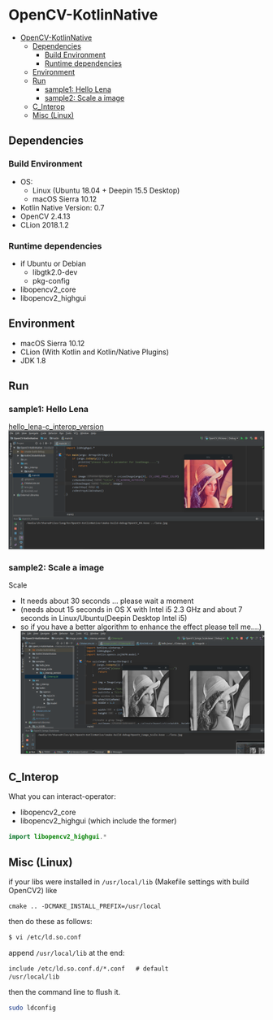 # OpenCV-KotlinNative

<!-- TOC -->

- [OpenCV-KotlinNative](#opencv-kotlinnative)
    - [Dependencies](#dependencies)
        - [Build Environment](#build-environment)
        - [Runtime dependencies](#runtime-dependencies)
    - [Environment](#environment)
    - [Run](#run)
        - [sample1: Hello Lena](#sample1-hello-lena)
        - [sample2: Scale a image](#sample2-scale-a-image)
    - [C_Interop](#c_interop)
    - [Misc (Linux)](#misc-linux)

<!-- /TOC -->

## Dependencies

### Build Environment 
- OS: 
    - Linux (Ubuntu 18.04 + Deepin 15.5 Desktop)
    - macOS Sierra 10.12
- Kotlin Native Version: 0.7
- OpenCV 2.4.13
- CLion 2018.1.2

### Runtime dependencies
- if Ubuntu or Debian
    - libgtk2.0-dev
    - pkg-config
- libopencv2_core
- libopencv2_highgui

## Environment
- macOS Sierra 10.12
- CLion (With Kotlin and Kotlin/Native Plugins)
- JDK 1.8

## Run
### sample1: Hello Lena
[hello_lena-c_interop_version](https://github.com/zxj5470/OpenCV-KotlinNative/blob/master/samples/hello_lena/c_interop_version/CInterop.kt)
![finally you can see lena.jpg](./pic/pic0.png)

### sample2: Scale a image
Scale 
- It needs about 30 seconds ... please wait a moment 
- (needs about 15 seconds in OS X with Intel i5 2.3 GHz and about 7 seconds in Linux/Ubuntu(Deepin Desktop Intel i5)
- so if you have a better algorithm to enhance the effect please tell me....)
![scale](./pic/pic1.png)

## C_Interop
What you can interact-operator:
- libopencv2_core
- libopencv2_highgui (which include the former)

```kotlin
import libopencv2_highgui.*
```

## Misc (Linux)

if your libs were installed in `/usr/local/lib` (Makefile settings with build OpenCV2)
like
```
cmake .. -DCMAKE_INSTALL_PREFIX=/usr/local
```
then do these as follows:
```bash
$ vi /etc/ld.so.conf
```
append `/usr/local/lib` at the end:
```
include /etc/ld.so.conf.d/*.conf   # default
/usr/local/lib
```
then the command line to flush it.
```bash
sudo ldconfig
```
